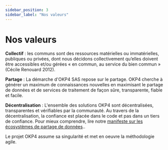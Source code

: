 ```yaml
---
sidebar_position: 3
sidebar_label: "Nos valeurs"
---
```


# Nos valeurs

**Collectif** : les communs sont des ressources matérielles ou immatérielles, publiques ou privées, dont nous décidons collectivement qu’elles doivent être accessibles et/ou gérées « en commun, au service du bien commun » (Cécile Renouard 2012).

**Partage** : La démarche d'OKP4 SAS repose sur le partage. OKP4 cherche à générer un maximum de connaissances nouvelles en maximisant le partage de données et de services de traitement de façon sûre, transparente, fiable et facile.

**Décentralisation** : L'ensemble des solutions OKP4 sont décentralisées, transparentes et vérifiables par la communauté. Au travers de la décentralisation, la confiance est placée dans le code et pas dans un tiers de confiance. Pour mieux comprendre, lire notre [manifeste sur les écosystèmes de partage de données](https://github.com/okp4/publications/blob/main/papers/White%20paper%20-%20Data%20Spaces%20-%20Decentralised%20digital%20commons.pdf)..

Le projet OKP4 assume sa singularité et met en oeuvre la méthodologie agile.
